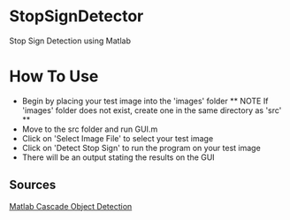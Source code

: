 # StopSignDetector
Stop Sign Detection using Matlab

# How To Use
- Begin by placing your test image into the 'images' folder
** NOTE If 'images' folder does not exist, create one in the same directory as 'src' **
- Move to the src folder and run GUI.m
- Click on 'Select Image File' to select your test image
- Click on 'Detect Stop Sign' to run the program on your test image
- There will be an output stating the results on the GUI

## Sources
[Matlab Cascade Object Detection](https://www.mathworks.com/help/vision/ug/train-a-stop-sign-detector.html "Matlab Documentation")
